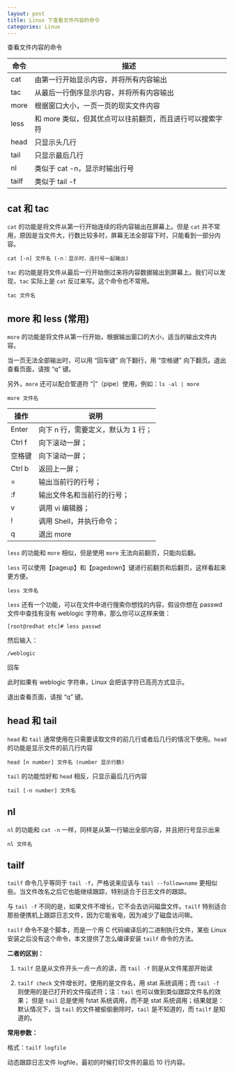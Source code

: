 ```yaml
---
layout: post
title: Linux 下查看文件内容的命令
categories: Linux
---
```


查看文件内容的命令

| 命令 | 描述 |
| -- | -- |
| cat | 由第一行开始显示内容，并将所有内容输出 |
| tac | 从最后一行倒序显示内容，并将所有内容输出 |
| more | 根据窗口大小，一页一页的现实文件内容 |
| less | 和 more 类似，但其优点可以往前翻页，而且进行可以搜索字符 |
| head | 只显示头几行 |
| tail | 只显示最后几行 |
| nl | 类似于 cat -n，显示时输出行号 |
| tailf | 类似于 tail -f |

## cat 和 tac

`cat` 的功能是将文件从第一行开始连续的将内容输出在屏幕上。但是 `cat` 并不常用，原因是当文件大，行数比较多时，屏幕无法全部容下时，只能看到一部分内容。

```
cat [-n] 文件名 (-n：显示时，连行号一起输出)
```

`tac` 的功能是将文件从最后一行开始倒过来将内容数据输出到屏幕上。我们可以发现，`tac` 实际上是 `cat` 反过来写。这个命令也不常用。

```
tac 文件名
```

## more 和 less (常用)

`more` 的功能是将文件从第一行开始，根据输出窗口的大小，适当的输出文件内容。

当一页无法全部输出时，可以用 “回车键” 向下翻行，用 “空格键” 向下翻页。退出查看页面，请按 “q” 键。

另外，`more` 还可以配合管道符 “\|”（pipe）使用，例如：`ls -al | more`

```
more 文件名
```

| 操作 | 说明 |
| -- | -- |
| Enter | 向下 n 行，需要定义，默认为 1 行； |
| Ctrl f | 向下滚动一屏； |
| 空格键 | 向下滚动一屏； |
| Ctrl b | 返回上一屏； |
| = | 输出当前行的行号； |
| :f | 输出文件名和当前行的行号； |
| v | 调用 vi 编辑器； |
| ! | 调用 Shell，并执行命令； |
| q | 退出 more |

`less` 的功能和 `more` 相似，但是使用 `more` 无法向前翻页，只能向后翻。

`less` 可以使用【pageup】和【pagedown】键进行前翻页和后翻页，这样看起来更方便。

```
less 文件名
```

`less` 还有一个功能，可以在文件中进行搜索你想找的内容，假设你想在 passwd 文件中查找有没有 weblogic 字符串，那么你可以这样来做：

```
[root@redhat etc]# less passwd
```

然后输入：

```
/weblogic
```

回车

此时如果有 weblogic 字符串，Linux 会把该字符已高亮方式显示。

退出查看页面，请按 “q” 键。

## head 和 tail

`head` 和 `tail` 通常使用在只需要读取文件的前几行或者后几行的情况下使用。`head` 的功能是显示文件的前几行内容

```
head [n number] 文件名 (number 显示行数)
```

`tail` 的功能恰好和 `head` 相反，只显示最后几行内容

```
tail [-n number] 文件名
```

## nl

`nl` 的功能和 `cat -n` 一样，同样是从第一行输出全部内容，并且把行号显示出来

```
nl 文件名
```

## tailf

`tailf` 命令几乎等同于 `tail -f`，严格说来应该与 `tail --follow=name` 更相似些。当文件改名之后它也能继续跟踪，特别适合于日志文件的跟踪。

与 `tail -f` 不同的是，如果文件不增长，它不会去访问磁盘文件。`tailf` 特别适合那些便携机上跟踪日志文件，因为它能省电，因为减少了磁盘访问嘛。

`tailf` 命令不是个脚本，而是一个用 C 代码编译后的二进制执行文件，某些 Linux 安装之后没有这个命令，本文提供了怎么编译安装 `tailf` 命令的方法。

**二者的区别：**

1. `tailf` 总是从文件开头一点一点的读，而 `tail -f` 则是从文件尾部开始读

2. `tailf check` 文件增长时，使用的是文件名，用 stat 系统调用；而 `tail -f` 则使用的是已打开的文件描述符；注：`tail` 也可以做到类似跟踪文件名的效果； 但是 `tail` 总是使用 fstat 系统调用，而不是 stat 系统调用；结果就是：默认情况下，当 `tail` 的文件被偷偷删除时，`tail` 是不知道的，而 `tailf` 是知道的。

**常用参数：**

格式：`tailf logfile`

动态跟踪日志文件 logfile，最初的时候打印文件的最后 10 行内容。